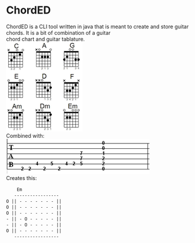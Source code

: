 # ChordED

ChordED is a CLI tool written in java that is meant to create and store guitar chords. It is a bit of combination of a guitar  
chord chart and guitar tablature.  
![chart](chart.png)  
Combined with:  
![tab](tab.png)  
Creates this:  
```
	Em  
   -----------------    
O || - - - - - - - ||  
O || - - - - - - - ||    
O || - - - - - - - ||  
- || - O - - - - - ||       
- || - O - - - - - ||  
O || - - - - - - - ||    
   -----------------
```
